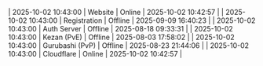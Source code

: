 | 2025-10-02 10:43:00 | Website | Online | 2025-10-02 10:42:57 |
| 2025-10-02 10:43:00 | Registration | Offline | 2025-09-09 16:40:23 |
| 2025-10-02 10:43:00 | Auth Server | Offline | 2025-08-18 09:33:31 |
| 2025-10-02 10:43:00 | Kezan (PvE) | Offline | 2025-08-03 17:58:02 |
| 2025-10-02 10:43:00 | Gurubashi (PvP) | Offline | 2025-08-23 21:44:06 |
| 2025-10-02 10:43:00 | Cloudflare | Online | 2025-10-02 10:42:57 |
